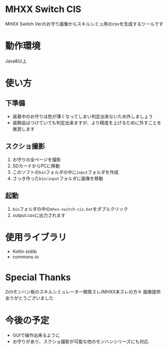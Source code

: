 # MHXX Switch CIS
MHXX Switch Verのお守り画像からスキルシミュ用のcsvを生成するツールです

# 動作環境
Java8以上

# 使い方
## 下準備
* 装着中のお守りは色が薄くなってしまい判定出来ないため外しましょう
* 装飾品はつけていても判定出来ますが、より精度を上げるために外すことを推奨します

## スクショ撮影
1. お守りの全ページを撮影
2. SDカードからPCに移動
3. このソフトの`bin`フォルダの中に`input`フォルダを作成
4. さっき作った`bin/input`フォルダに画像を移動

## 起動
1. `bin`フォルダの中の`mhxx-switch-cis.bat`をダブルクリック
2. output.csvに出力されます

# 使用ライブラリ
* Kotlin stdlib
* commons-io

# Special Thanks
2chモンハン板のスキルシミュレーター開発スレ/MHXX本スレの方々
画像提供ありがとうございました

# 今後の予定
* GUIで操作出来るように
* お守りがあり、スクショ撮影が可能な他のモンハンシリーズにも対応